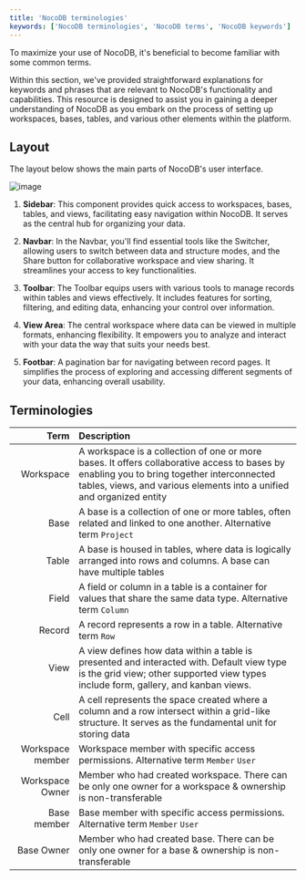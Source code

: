 ```yaml
---
title: 'NocoDB terminologies'
keywords: ['NocoDB terminologies', 'NocoDB terms', 'NocoDB keywords']
---
```



To maximize your use of NocoDB, it's beneficial to become familiar with some common terms.

Within this section, we've provided straightforward explanations for keywords and phrases that are relevant to NocoDB's functionality and capabilities. This resource is designed to assist you in gaining a deeper understanding of NocoDB as you embark on the process of setting up workspaces, bases, tables, and various other elements within the platform.

[//]: # (TBD : Link)

## Layout

The layout below shows the main parts of NocoDB's user interface.
  
![image](/img/v2/layout-overview.png)

1. **Sidebar**: This component provides quick access to workspaces, bases, tables, and views, facilitating easy navigation within NocoDB. It serves as the central hub for organizing your data.

2. **Navbar**: In the Navbar, you'll find essential tools like the Switcher, allowing users to switch between data and structure modes, and the Share button for collaborative workspace and view sharing. It streamlines your access to key functionalities.

3. **Toolbar**: The Toolbar equips users with various tools to manage records within tables and views effectively. It includes features for sorting, filtering, and editing data, enhancing your control over information.

4. **View Area**: The central workspace where data can be viewed in multiple formats, enhancing flexibility. It empowers you to analyze and interact with your data the way that suits your needs best.

5. **Footbar**: A pagination bar for navigating between record pages. It simplifies the process of exploring and accessing different segments of your data, enhancing overall usability.

[//]: # (1. Sidebar : Contains list of workspaces, bases, tables, views, etc. Helps you navigate between different work components of NocoDB. )
[//]: # (2. Navbar : Contains switcher & share button. Switcher helps you toggle between data mode and structure mode. Share button helps you share your workspace & views with other users.)
[//]: # (3. Toolbar : Contains various tools to help you manage records displayed in your tables, views, etc.)
[//]: # (4. View area : Core area where you can see your data in various views.)
[//]: # (5. Footbar : Pagination bar to help you navigate between pages of records.)

## Terminologies

|             Term | Description                                                                                                                                                                                                        |
|-----------------:|:-------------------------------------------------------------------------------------------------------------------------------------------------------------------------------------------------------------------|
|        Workspace | A workspace is a collection of one or more bases. It offers collaborative access to bases by enabling you to bring together interconnected tables, views, and various elements into a unified and organized entity |
|             Base | A base is a collection of one or more tables, often related and linked to one another. Alternative term `Project`                                                                                                  |
|            Table | A base is housed in tables, where data is logically arranged into rows and columns. A base can have multiple tables                                                                                                |
|            Field | A field or column in a table is a container for values that share the same data type. Alternative term `Column`                                                                                                    |
|           Record | A record represents a row in a table. Alternative term `Row`                                                                                                                                                       |
|             View | A view defines how data within a table is presented and interacted with. Default view type is the grid view; other supported view types include form, gallery, and kanban views.                                   |
|             Cell | A cell represents the space created where a column and a row intersect within a grid-like structure. It serves as the fundamental unit for storing data                                                            |
| Workspace member | Workspace member with specific access permissions. Alternative term `Member` `User`                                                                                                                          |
|  Workspace Owner | Member who had created workspace. There can be only one owner for a workspace & ownership is non-transferable                                                                                                      |
|      Base member | Base member with specific access permissions. Alternative term `Member` `User`                                                                                                                               |
|       Base Owner | Member who had created base. There can be only one owner for a base & ownership is non-transferable                                                                                                                |
